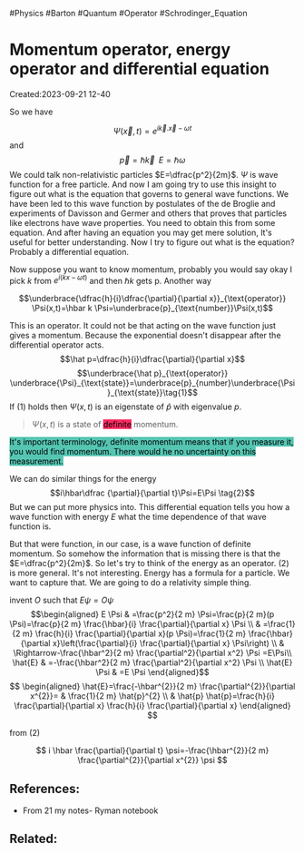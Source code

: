 #Physics #Barton #Quantum #Operator #Schrodinger_Equation 
# Momentum operator, energy operator and differential equation
Created:2023-09-21 12-40

So we have 

$$\Psi(\vec{x},t)=e^{i\vec{k}.\vec{x}-\omega t}$$
and 
$$\vec{p}=\hbar \vec{k} \;\;E=\hbar\omega$$
We could talk non-relativistic particles $E=\dfrac{p^2}{2m}$.
$\Psi$ is wave function for a free particle. And now I am going try to use this insight to figure out what is the equation that governs to general wave functions. We have been led to this wave function by postulates of the de Broglie and experiments of Davisson and Germer and others that proves that particles like electrons have wave properties. You need to obtain this from some equation. And after having an equation you may get mere solution, It's useful for better understanding. Now I try to figure out what is the equation? Probably a differential equation.

Now suppose you want to know momentum, probably you would say okay I pick $k$ from $e^{i(kx-\omega t)}$ and then $\hbar k$ gets p. Another way

$$\underbrace{\dfrac{h}{i}\dfrac{\partial}{\partial x}}_{\text{operator}} \Psi(x,t)=\hbar k \Psi=\underbrace{p}_{\text{number}}\Psi(x,t)$$

This is an operator. It could not be that acting on the wave function just gives a momentum. Because the exponential doesn't disappear after the differential operator acts.
$$\hat p=\dfrac{h}{i}\dfrac{\partial}{\partial x}$$
$$\underbrace{\hat p}_{\text{operator}} \underbrace{\Psi}_{\text{state}}=\underbrace{p}_{number}\underbrace{\Psi}_{\text{state}}\tag{1}$$
If $(1)$ holds then $\Psi(x,t)$ is an eigenstate of $\hat p$ with eigenvalue $p$.

> $\Psi(x,t)$ is a state of <mark style="background: #FF2C61;">definite</mark> momentum.

<mark style="background: #55C5B2;">It's important terminology, definite momentum means that if you measure it, you would find momentum. There would he no uncertainty on this measurement.</mark>

We can do similar things for the energy
$$i\hbar\dfrac {\partial}{\partial t}\Psi=E\Psi \tag{2}$$
But we can put more physics into. This differential equation tells you how a wave function with energy $E$ what the time dependence of that wave function is.

But that were function, in our case, is a wave function of definite momentum. So somehow the information that is missing there is that the $E=\dfrac{p^2}{2m}$. So let's try to think of the energy as an operator. $(2)$ is more general. It's not interesting. Energy has a formula for a particle. We want to capture that. We are going to do a relativity simple thing.

invent $O$ such that $E \psi=O\psi$
$$\begin{aligned}
E \Psi & =\frac{p^2}{2 m} \Psi=\frac{p}{2 m}(p \Psi)=\frac{p}{2 m} \frac{\hbar}{i} \frac{\partial}{\partial x} \Psi \\
& =\frac{1}{2 m} \frac{h}{i} \frac{\partial}{\partial x}(p \Psi)=\frac{1}{2 m} \frac{\hbar}{\partial x}\left(\frac{\partial}{i} \frac{\partial}{\partial x} \Psi\right) \\
& \Rightarrow-\frac{\hbar^2}{2 m} \frac{\partial^2}{\partial x^2} \Psi =E\Psi\\
\hat{E} & =-\frac{\hbar^2}{2 m} \frac{\partial^2}{\partial x^2} \Psi \\
\hat{E} \Psi & =E \Psi
\end{aligned}$$
$$
\begin{aligned}
\hat{E}=\frac{-\hbar^{2}}{2 m} \frac{\partial^{2}}{\partial x^{2}}= & \frac{1}{2 m} \hat{p}^{2} \\
& \hat{p} \hat{p}=\frac{h}{i} \frac{\partial}{\partial x} \frac{h}{i} \frac{\partial}{\partial x}
\end{aligned}
$$

from $(2)$

$$
i \hbar \frac{\partial}{\partial t} \psi=-\frac{\hbar^{2}}{2 m} \frac{\partial^{2}}{\partial x^{2}} \psi
$$



## References:
- From 21 my notes- Ryman notebook
## Related:
